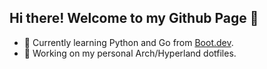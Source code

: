 ## Hi there! Welcome to my Github Page 👋

- 🌱 Currently learning Python and Go from [Boot.dev](https://www.boot.dev/u/a_nightails).
- 🔭 Working on my personal Arch/Hyperland dotfiles.

<!--
**Nightails/Nightails** is a ✨ _special_ ✨ repository because its `README.md` (this file) appears on your GitHub profile.

Here are some ideas to get you started:


- 👯 I’m looking to collaborate on ...
- 🤔 I’m looking for help with ...
- 💬 Ask me about ...
- 📫 How to reach me: ...
- 😄 Pronouns: ...
- ⚡ Fun fact: ...
-->
